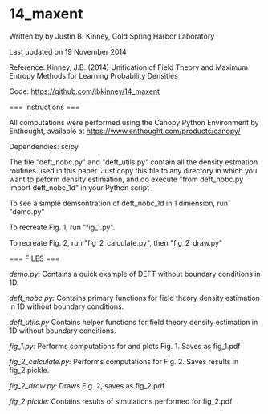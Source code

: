 14_maxent
=========
Written by by Justin B. Kinney, Cold Spring Harbor Laboratory

Last updated on 19 November 2014 

Reference: 
    Kinney, J.B. (2014) Unification of Field Theory and Maximum Entropy Methods for Learning Probability Densities
    
Code: https://github.com/jbkinney/14_maxent

=== Instructions ===

All computations were performed using the Canopy Python Environment by Enthought, available at https://www.enthought.com/products/canopy/ 

Dependencies: scipy

The file "deft_nobc.py" and "deft_utils.py" contain all the density estmation routines used in this paper. Just copy this file to any directory in which you want to peform density estimation, and do execute "from deft\_nobc.py import deft\_nobc\_1d" in your Python script

To see a simple demsontration of deft_nobc_1d in 1 dimension, run "demo.py"

To recreate Fig. 1, run "fig_1.py".

To recreate Fig. 2, run "fig_2_calculate.py", then "fig_2_draw.py"

=== FILES ===

*demo.py:*
  Contains a quick example of DEFT without boundary conditions in 1D. 

*deft_nobc.py:*
	Contains primary functions for field theory density estimation in 1D without boundary conditions. 
	
*deft_utils.py*
  Contains helper functions for field theory density estimation in 1D without boundary conditions.

*fig_1.py:*
	Performs computations for and plots Fig. 1. Saves as fig_1.pdf
	
*fig_2_calculate.py:*
	Performs computations for Fig. 2. Saves results in fig_2.pickle.
	
*fig_2_draw.py:*
	Draws Fig. 2, saves as fig_2.pdf
	
*fig_2.pickle:*
  Contains results of simulations performed for fig_2.pdf
